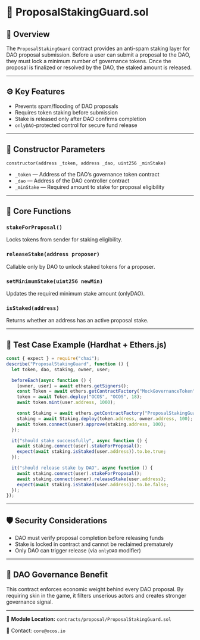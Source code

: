 # 🧾 ProposalStakingGuard.sol

## 📌 Overview
The `ProposalStakingGuard` contract provides an anti-spam staking layer for DAO proposal submission. Before a user can submit a proposal to the DAO, they must lock a minimum number of governance tokens. Once the proposal is finalized or resolved by the DAO, the staked amount is released.

---

## ⚙️ Key Features
- Prevents spam/flooding of DAO proposals
- Requires token staking before submission
- Stake is released only after DAO confirms completion
- `onlyDAO`-protected control for secure fund release

---

## 🔐 Constructor Parameters
```solidity
constructor(address _token, address _dao, uint256 _minStake)
```
- `_token` — Address of the DAO’s governance token contract
- `_dao` — Address of the DAO controller contract
- `_minStake` — Required amount to stake for proposal eligibility

---

## 🚀 Core Functions
### `stakeForProposal()`
Locks tokens from sender for staking eligibility.

### `releaseStake(address proposer)`
Callable only by DAO to unlock staked tokens for a proposer.

### `setMinimumStake(uint256 newMin)`
Updates the required minimum stake amount (onlyDAO).

### `isStaked(address)`
Returns whether an address has an active proposal stake.

---

## 🧪 Test Case Example (Hardhat + Ethers.js)
```js
const { expect } = require("chai");
describe("ProposalStakingGuard", function () {
  let token, dao, staking, owner, user;

  beforeEach(async function () {
    [owner, user] = await ethers.getSigners();
    const Token = await ethers.getContractFactory("MockGovernanceToken");
    token = await Token.deploy("OCOS", "OCOS", 18);
    await token.mint(user.address, 1000);

    const Staking = await ethers.getContractFactory("ProposalStakingGuard");
    staking = await Staking.deploy(token.address, owner.address, 100);
    await token.connect(user).approve(staking.address, 100);
  });

  it("should stake successfully", async function () {
    await staking.connect(user).stakeForProposal();
    expect(await staking.isStaked(user.address)).to.be.true;
  });

  it("should release stake by DAO", async function () {
    await staking.connect(user).stakeForProposal();
    await staking.connect(owner).releaseStake(user.address);
    expect(await staking.isStaked(user.address)).to.be.false;
  });
});
```

---

## 🛡️ Security Considerations
- DAO must verify proposal completion before releasing funds
- Stake is locked in contract and cannot be reclaimed prematurely
- Only DAO can trigger release (via `onlyDAO` modifier)

---

## 🧠 DAO Governance Benefit
This contract enforces economic weight behind every DAO proposal. By requiring skin in the game, it filters unserious actors and creates stronger governance signal.

---

📂 **Module Location:** `contracts/proposal/ProposalStakingGuard.sol`

📩 Contact: `core@ocos.io`
